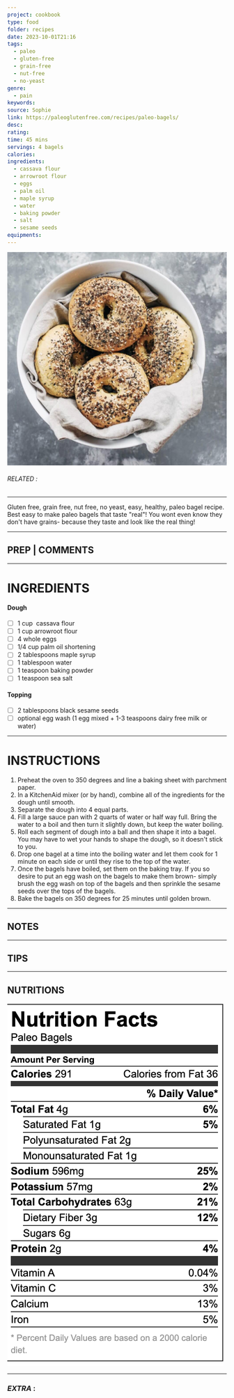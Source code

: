 ```yaml
---
project: cookbook
type: food
folder: recipes
date: 2023-10-01T21:16
tags:
  - paleo
  - gluten-free
  - grain-free
  - nut-free
  - no-yeast
genre:
  - pain
keywords: 
source: Sophie
link: https://paleoglutenfree.com/recipes/paleo-bagels/
desc: 
rating: 
time: 45 mins
servings: 4 bagels
calories: 
ingredients:
  - cassava flour
  - arrowroot flour
  - eggs
  - palm oil
  - maple syrup
  - water
  - baking powder
  - salt
  - sesame seeds
equipments:
---
```


![IMAGE](image_616.png)

###### *RELATED* : 
---
Gluten free, grain free, nut free, no yeast, easy, healthy, paleo bagel recipe. Best easy to make paleo bagels that taste "real"! You wont even know they don't have grains- because they taste and look like the real thing!

---
## PREP | COMMENTS



---
# INGREDIENTS

#### Dough

- [ ] 1 cup  cassava flour
- [ ] 1 cup arrowroot flour
- [ ] 4 whole eggs
- [ ] 1/4 cup palm oil shortening
- [ ] 2 tablespoons maple syrup
- [ ] 1 tablespoon water
- [ ] 1 teaspoon baking powder
- [ ] 1 teaspoon sea salt

#### Topping

- [ ] 2 tablespoons black sesame seeds
- [ ] optional egg wash (1 egg mixed + 1-3 teaspoons dairy free milk or water)

---
# INSTRUCTIONS

1. Preheat the oven to 350 degrees and line a baking sheet with parchment paper.
2. In a KitchenAid mixer (or by hand), combine all of the ingredients for the dough until smooth.
3. Separate the dough into 4 equal parts.
4. Fill a large sauce pan with 2 quarts of water or half way full. Bring the water to a boil and then turn it slightly down, but keep the water boiling.
5. Roll each segment of dough into a ball and then shape it into a bagel. You may have to wet your hands to shape the dough, so it doesn't stick to you.
6. Drop one bagel at a time into the boiling water and let them cook for 1 minute on each side or until they rise to the top of the water.
7. Once the bagels have boiled, set them on the baking tray. If you so desire to put an egg wash on the bagels to make them brown- simply brush the egg wash on top of the bagels and then sprinkle the sesame seeds over the tops of the bagels.
8. Bake the bagels on 350 degrees for 25 minutes until golden brown.

---
## NOTES



---
## TIPS



---
## NUTRITIONS

![IMAGE](image_617.png)


---
### *EXTRA* :



